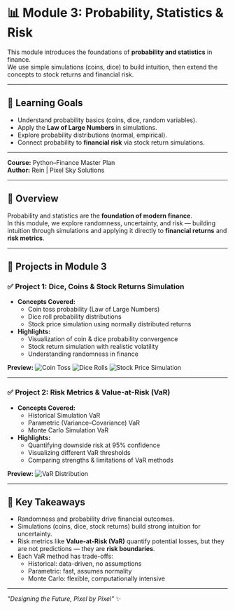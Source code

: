 # 📊 Module 3: Probability, Statistics & Risk

This module introduces the foundations of **probability and statistics** in finance.  
We use simple simulations (coins, dice) to build intuition, then extend the concepts to stock returns and financial risk.

---

## 🎯 Learning Goals
- Understand probability basics (coins, dice, random variables).  
- Apply the **Law of Large Numbers** in simulations.  
- Explore probability distributions (normal, empirical).  
- Connect probability to **financial risk** via stock return simulations.  

---

**Course:** Python–Finance Master Plan  
**Author:** Rein | Pixel Sky Solutions  

---

## 🎯 Overview
Probability and statistics are the **foundation of modern finance**.  
In this module, we explore randomness, uncertainty, and risk — building intuition through simulations and applying it directly to **financial returns** and **risk metrics**.

---

## 📂 Projects in Module 3

### ✅ Project 1: Dice, Coins & Stock Returns Simulation
- **Concepts Covered:**
  - Coin toss probability (Law of Large Numbers)
  - Dice roll probability distributions
  - Stock price simulation using normally distributed returns
- **Highlights:**
  - Visualization of coin & dice probability convergence
  - Stock return simulation with realistic volatility
  - Understanding randomness in finance

**Preview:**
![Coin Toss](charts/coin_toss.png)
![Dice Rolls](charts/dice_roll.png)
![Stock Price Simulation](charts/stock_price.png)

---

### ✅ Project 2: Risk Metrics & Value-at-Risk (VaR)
- **Concepts Covered:**
  - Historical Simulation VaR
  - Parametric (Variance–Covariance) VaR
  - Monte Carlo Simulation VaR
- **Highlights:**
  - Quantifying downside risk at 95% confidence
  - Visualizing different VaR thresholds
  - Comparing strengths & limitations of VaR methods

**Preview:**
![VaR Distribution](charts/var_distribution.png)

---

## 📌 Key Takeaways
- Randomness and probability drive financial outcomes.  
- Simulations (coins, dice, stock returns) build strong intuition for uncertainty.  
- Risk metrics like **Value-at-Risk (VaR)** quantify potential losses, but they are not predictions — they are **risk boundaries**.  
- Each VaR method has trade-offs:
  - Historical: data-driven, no assumptions  
  - Parametric: fast, assumes normality  
  - Monte Carlo: flexible, computationally intensive  

---
  *"Designing the Future, Pixel by Pixel"* ✨



